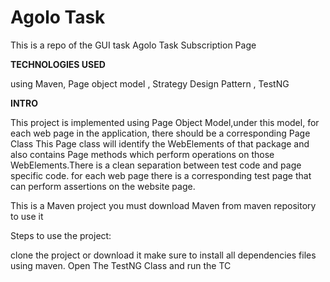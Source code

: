 # Agolo Task
This is a repo of the GUI task Agolo Task Subscription Page

**TECHNOLOGIES USED**

using Maven, Page object model , Strategy Design Pattern , TestNG

**INTRO**

This project is implemented using Page Object Model,under this model, for each web page in the application, there should be a corresponding Page Class This Page class will identify the WebElements of that package and also contains Page methods which perform operations on those WebElements.There is a clean separation between test code and page specific code. for each web page there is a corresponding test page that can perform assertions on the website page.

This is a Maven project you must download Maven from maven repository to use it

Steps to use the project:

clone the project or download it make sure to install all dependencies files using maven.
Open The TestNG Class and run the TC
